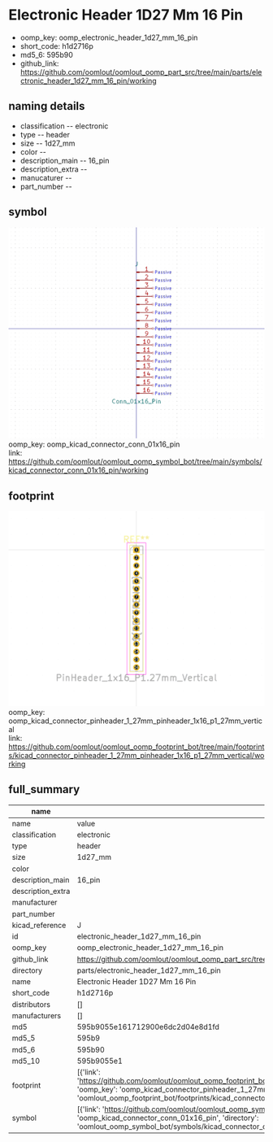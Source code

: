 # Electronic Header 1D27 Mm 16 Pin

  
* oomp_key: oomp_electronic_header_1d27_mm_16_pin 
* short_code: h1d2716p
* md5_6: 595b90  
* github_link: https://github.com/oomlout/oomlout_oomp_part_src/tree/main/parts/electronic_header_1d27_mm_16_pin/working  
## naming details
* classification -- electronic
* type -- header
* size -- 1d27_mm
* color -- 
* description_main -- 16_pin
* description_extra -- 
* manucaturer -- 
* part_number -- 



## symbol

![](symbol/0/working/working_600.png)  
oomp_key: oomp_kicad_connector_conn_01x16_pin  
link: https://github.com/oomlout/oomlout_oomp_symbol_bot/tree/main/symbols/kicad_connector_conn_01x16_pin/working  

## footprint

![](footprint/0/working/working_600.png)  
oomp_key: oomp_kicad_connector_pinheader_1_27mm_pinheader_1x16_p1_27mm_vertical  
link: https://github.com/oomlout/oomlout_oomp_footprint_bot/tree/main/footprints/kicad_connector_pinheader_1_27mm_pinheader_1x16_p1_27mm_vertical/working  

## full_summary
| name | value | 
| --- | --- | 
| name | value | 
| classification | electronic | 
| type | header | 
| size | 1d27_mm | 
| color |  | 
| description_main | 16_pin | 
| description_extra |  | 
| manufacturer |  | 
| part_number |  | 
| kicad_reference | J | 
| id | electronic_header_1d27_mm_16_pin | 
| oomp_key | oomp_electronic_header_1d27_mm_16_pin | 
| github_link | https://github.com/oomlout/oomlout_oomp_part_src/tree/main/parts/electronic_header_1d27_mm_16_pin/working | 
| directory | parts/electronic_header_1d27_mm_16_pin | 
| name | Electronic Header 1D27 Mm 16 Pin | 
| short_code | h1d2716p | 
| distributors | [] | 
| manufacturers | [] | 
| md5 | 595b9055e161712900e6dc2d04e8d1fd | 
| md5_5 | 595b9 | 
| md5_6 | 595b90 | 
| md5_10 | 595b9055e1 | 
| footprint | [{'link': 'https://github.com/oomlout/oomlout_oomp_footprint_bot/tree/main/foootprntss/kicad_connector_pinheader_1_27mm_pinheader_1x16_p1_27mm_vertical', 'oomp_key': 'oomp_kicad_connector_pinheader_1_27mm_pinheader_1x16_p1_27mm_vertical', 'directory': 'oomlout_oomp_footprint_bot/footprints/kicad_connector_pinheader_1_27mm_pinheader_1x16_p1_27mm_vertical//working/working.kicad_mod'}] | 
| symbol | [{'link': 'https://github.com/oomlout/oomlout_oomp_symbol_bot/tree/main/symbols/kicad_connector_conn_01x16_pin', 'oomp_key': 'oomp_kicad_connector_conn_01x16_pin', 'directory': 'oomlout_oomp_symbol_bot/symbols/kicad_connector_conn_01x16_pin//working/working.kicad_sym'}] | 
